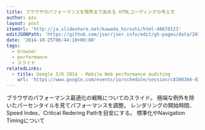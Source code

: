 ```yaml
---
title: ブラウザのパフォーマンスを限界まで高める HTMLコーディングの考え方
author: azu
layout: post
itemUrl: 'http://ja.slideshare.net/kawada_hiroshi/html-40678123'
editJSONPath: 'https://github.com/jser/jser.info/edit/gh-pages/data/2014/10/index.json'
date: '2014-10-25T06:44:10+00:00'
tags:
  - browser
  - performance
  - スライド
relatedLinks:
  - title: Google I/O 2014 - Mobile Web performance auditing
    url: 'https://www.google.com/events/io/schedule/session/c8300366-03ed-e311-903f-00155d5066d7'
---
```

ブラウザのパフォーマンス最適化の戦略についてのスライド。
極端な例外を除いたパーセンタイルを見てパフォーマンスを調整。
レンダリングの開始時間、Speed Index、Critical Redering Pathを目安にする。
標準化やNavigation Timingについて
